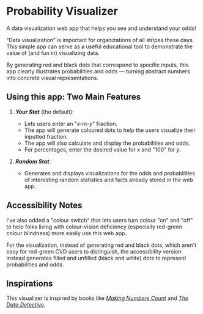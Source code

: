 # Probability Visualizer

A data visualization web app that helps you see and understand your odds!

“Data visualization” is important for organizations of all stripes these days. This simple app can serve as a useful educational tool to demonstrate the value of (and fun in) visualizing data.

By generating red and black dots that correspond to specific inputs, this app clearly illustrates probabilities and odds &mdash; turning abstract numbers into concrete visual representations.

## Using this app: Two Main Features

1. ***Your Stat*** (the default):
    - Lets users enter an "*x*-in-*y*" fraction.
    - The app will generate coloured dots to help the users visualize their inputted fraction.
    - The app will also calculate and display the probabilities and odds.
    - For percentages, enter the desired value for *x* and "100" for *y*.

2. ***Random Stat***:
    - Generates and displays visualizations for the odds and probabilities of interesting random statistics and facts already stored in the web app.

## Accessibility Notes

I've also added a "colour switch" that lets users turn colour "on" and "off" to help folks living with colour-vision deficiency (especially red-green colour blindness) more easily use this web app.

For the visualization, instead of generating red and black dots, which aren't easy for red-green CVD users to distinguish, the accessibility version instead generates filled and unfilled (black and white) dots to represent probabilities and odds.

## Inspirations

This visualizer is inspired by books like [*Making Numbers Count*](https://www.simonandschuster.com/books/Making-Numbers-Count/Chip-Heath/9781982165444) and [*The Data Detective*](https://timharford.com/books/datadetective/). 